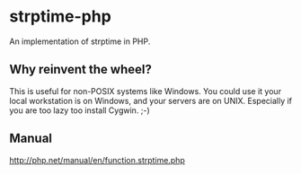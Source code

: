 strptime-php
=======================

An implementation of strptime in PHP.

Why reinvent the wheel?
-----------------------

This is useful for non-POSIX systems like Windows.
You could use it your local workstation is on Windows,
and your servers are on UNIX.
Especially if you are too lazy too install Cygwin. ;-)

Manual
-----------------------

http://php.net/manual/en/function.strptime.php

